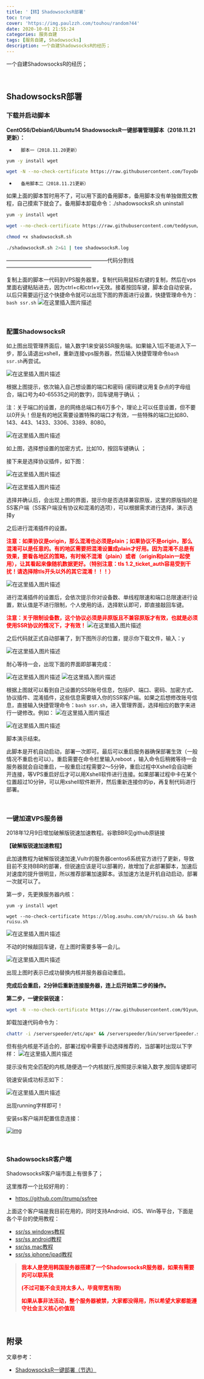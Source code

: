 ```yaml
---
title: '【转】ShadowsocksR部署'
toc: true
cover: 'https://img.paulzzh.com/touhou/random?44'
date: 2020-10-01 21:55:24
categories: 服务自建
tags: [服务自建, Shadowsocks]
description: 一个自建ShadowsocksR的经历；
---
```


一个自建ShadowsocksR的经历；

<br/>

<!--more-->

## ShadowsocksR部署

### 下载并启动脚本

 **CentOS6/Debian6/Ubuntu14 ShadowsocksR一键部署管理脚本（2018.11.21更新）：** 

-    	脚本一（2018.11.20更新） 

```bash
yum -y install wget

wget -N --no-check-certificate https://raw.githubusercontent.com/ToyoDAdoubi/doubi/master/ssr.sh && chmod +x ssr.sh && bash ssr.sh
```

-    	备用脚本二（2018.11.21更新） 

 如果上面的脚本暂时用不了，可以用下面的备用脚本，备用脚本没有单独做图文教程，自己摸索下就会了。备用脚本卸载命令：./shadowsocksR.sh uninstall 

```bash
yum -y install wget

wget --no-check-certificate https://raw.githubusercontent.com/teddysun/shadowsocks_install/master/shadowsocksR.sh

chmod +x shadowsocksR.sh

./shadowsocksR.sh 2>&1 | tee shadowsocksR.log
```

 ———————————————————代码分割线———————————————— 

 复制上面的脚本一代码到VPS服务器里，复制代码用鼠标右键的复制，然后在vps里面右键粘贴进去，因为ctrl+c和ctrl+v无效。接着按回车键，脚本会自动安装，以后只需要运行这个快捷命令就可以出现下图的界面进行设置，快捷管理命令为：`bash ssr.sh`
 ![在这里插入图片描述](http://www.pianshen.com/images/599/979e700abc7a92da9d1628a981b1df7f.png) 

<BR/>

### 配置ShadowsocksR

如上图出现管理界面后，输入数字1来安装SSR服务端。如果输入1后不能进入下一步，那么请退出xshell，重新连接vps服务器，然后输入快捷管理命令`bash ssr.sh`再尝试。

 ![在这里插入图片描述](http://www.pianshen.com/images/695/5ec5436cf30707a187c16991bead5ad7.png) 

 根据上图提示，依次输入自己想设置的端口和密码 (密码建议用复杂点的字母组合，端口号为40-65535之间的数字)，回车键用于确认 ；

 注：关于端口的设置，总的网络总端口有6万多个，理论上可以任意设置，但不要以0开头！但是有的地区需要设置特殊的端口才有效，一些特殊的端口比如80、143、443、1433、3306、3389、8080。 

![在这里插入图片描述](http://www.pianshen.com/images/632/49d7ad8f74dfe72dcdf7a431e7e99de8.png) 

 如上图，选择想设置的加密方式，比如10，按回车键确认 ；

 接下来是选择协议插件，如下图： 

 ![在这里插入图片描述](http://www.pianshen.com/images/258/1110f3d1138aaed9f9f903b71e82c9aa.png)

 ![在这里插入图片描述](http://www.pianshen.com/images/755/bf19f654cd239d6a36265e6c2cfaee9b.png) 

 选择并确认后，会出现上图的界面，提示你是否选择兼容原版，这里的原版指的是SS客户端（SS客户端没有协议和混淆的选项），可以根据需求进行选择，演示选择y 

 之后进行混淆插件的设置。 

<font color="#f00">**注意：如果协议是origin，那么混淆也必须是plain；如果协议不是origin，那么混淆可以是任意的。有的地区需要把混淆设置成plain才好用。因为混淆不总是有效果，要看各地区的策略，有时候不混淆（plain）或者（origin和plain一起使用），让其看起来像随机数据更好。（特别注意：tls 1.2_ticket_auth容易受到干扰！请选择除tls开头以外的其它混淆！！！）**</font>

![在这里插入图片描述](http://www.pianshen.com/images/631/b66dbff52324b42ea1e870ba06050c8f.png) 

 进行混淆插件的设置后，会依次提示你对设备数、单线程限速和端口总限速进行设置，默认值是不进行限制，个人使用的话，选择默认即可，即直接敲回车键。 

<font color="#f00">**注意：关于限制设备数，这个协议必须是非原版且不兼容原版才有效，也就是必须使用SSR协议的情况下，才有效！**</font>
 ![在这里插入图片描述](http://www.pianshen.com/images/100/6fd05ea5bc16587ab1b260a5733bc424.png) 

 之后代码就正式自动部署了，到下图所示的位置，提示你下载文件，输入：y

 ![在这里插入图片描述](http://www.pianshen.com/images/609/4ead64e7886bee664db7c2201191e809.png) 

 耐心等待一会，出现下面的界面即部署完成：

 ![在这里插入图片描述](http://www.pianshen.com/images/686/ff45e2cada1a69f098b9d4cd3a16ca86.png)
 ![在这里插入图片描述](http://www.pianshen.com/images/183/0b0b5dac202fa2949551323542be3fd7.png) 

 根据上图就可以看到自己设置的SSR账号信息，包括IP、端口、密码、加密方式、协议插件、混淆插件，这些信息需要填入你的SSR客户端。如果之后想修改账号信息，直接输入快捷管理命令：`bash ssr.sh`，进入管理界面，选择相应的数字来进行一键修改。例如：
 ![在这里插入图片描述](http://www.pianshen.com/images/30/cb7b8d2d693be01859bff0bc6dbc912e.png)

 ![在这里插入图片描述](http://www.pianshen.com/images/913/832bbff8271ee7760673a68b99e5d3c1.png) 

 脚本演示结束。 

 此脚本是开机自动启动，部署一次即可。最后可以重启服务器确保部署生效（一般情况不重启也可以）。重启需要在命令栏里输入reboot  ，输入命令后稍微等待一会服务器就会自动重启，一般重启过程需要2～5分钟，重启过程中Xshell会自动断开连接，等VPS重启好后才可以用Xshell软件进行连接。如果部署过程中卡在某个位置超过10分钟，可以用xshell软件断开，然后重新连接你的ip，再复制代码进行部署。 

<BR/>

### 一键加速VPS服务器

 2018年12月9日增加破解版锐速加速教程。谷歌BBR见github原链接 

 **【破解版锐速加速教程】** 

 此加速教程为破解版锐速加速,Vultr的服务器centos6系统官方进行了更新，导致目前不支持BBR的部署，但锐速应该是可以部署的，故增加了此部署脚本，加速后对速度的提升很明显，所以推荐部署加速脚本。该加速方法是开机自动启动，部署一次就可以了。 

 第一步，先更换服务器内核： 

```
yum -y install wget

wget --no-check-certificate https://blog.asuhu.com/sh/ruisu.sh && bash ruisu.sh
```

 ![在这里插入图片描述](http://www.pianshen.com/images/927/ba44a64eedf1c84a614ce6d2f6730747.png) 

 不动的时候敲回车键，在上图时需要多等一会儿。

![在这里插入图片描述](http://www.pianshen.com/images/162/826195745c7a3fb8e149d95db978cb8a.png) 

 出现上图时表示已成功替换内核并服务器自动重启。 

 **完成后会重启，2分钟后重新连接服务器，连上后开始第二步的操作。** 

 **第二步，一键安装锐速：** 

```bash
wget -N --no-check-certificate https://raw.githubusercontent.com/91yun/serverspeeder/master/serverspeeder-all.sh && bash serverspeeder-all.sh
```

 卸载加速代码命令为： 

```bash
chattr -i /serverspeeder/etc/apx* && /serverspeeder/bin/serverSpeeder.sh uninstall -f
```

 但有些内核是不适合的，部署过程中需要手动选择推荐的，当部署时出现以下字样：
 ![在这里插入图片描述](http://www.pianshen.com/images/323/6be7389b85da9a0fdc3efe322162db53.png) 

 提示没有完全匹配的内核,随便选一个内核就行,按照提示来输入数字,按回车键即可 

 锐速安装成功标志如下：

![在这里插入图片描述](http://www.pianshen.com/images/785/147b581e34966d1f3c9e72ef3d925301.png) 

 出现running字样即可！

 安装ss客户端并配置信息连接：

[![img](http://www.jkxiao.com/wp-content/uploads/2019/11/11.png)](http://www.jkxiao.com/?attachment_id=593)

 <br/>

### ShadowsocksR客户端

ShadowsocksR客户端市面上有很多了；

这里推荐一个比较好用的：

-   https://github.com/itrump/ssfree

上面这个客户端是我目前在用的，同时支持Android、iOS、Win等平台，下面是各个平台的使用教程：

-   [ssr/ss windows教程](https://github.com/itrump/ssfree/blob/master/cn/ssr_ss_tutorial_windows教程.md)
-   [ssr/ss android教程](https://github.com/itrump/ssfree/blob/master/cn/ssr_ss_tutorial_android教程.md)
-   [ssr/ss mac教程](https://github.com/itrump/ssfree/blob/master/cn/ssr_ss_tutorial_mac教程.md)
-   [ssr/ss iphone/ipad教程](https://github.com/itrump/ssfree/blob/master/cn/ssr_ss_tutorial_ios教程.md)

><font color="#f00">**我本人是使用韩国服务器搭建了一个ShadowsocksR服务器，如果有需要的可以联系我**</font>
>
><font color="#f00">**(不过可能不会支持太多人，毕竟带宽有限)**</font>
>
><font color="#f00">**如果从事非法活动，整个服务器被禁，大家都没得用，所以希望大家都能遵守社会主义核心价值观**</font>

 <br/>

## 附录

文章参考：

-   [ShadowsocksR一键部署（节选）](https://www.jkxiao.com/?p=587)

<br/>